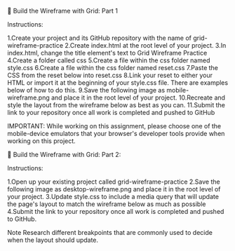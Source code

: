 🔭 Build the Wireframe with Grid: Part 1

Instructions:

1.Create your project and its GitHub repository with the name of grid-wireframe-practice
2.Create index.html at the root level of your project.
3.In index.html, change the title element's text to Grid Wireframe Practice
4.Create a folder called css
5.Create a file within the css folder named style.css
6.Create a file within the css folder named reset.css
7.Paste the CSS from the reset below into reset.css
8.Link your reset to either your HTML or import it at the beginning of your style.css file. There are examples below of how to do this.
9.Save the following image as mobile-wireframe.png and place it in the root level of your project.
10.Recreate and style the layout from the wireframe below as best as you can.
11.Submit the link to your repository once all work is completed and pushed to GitHub

IMPORTANT:
While working on this assignment, please choose one of the mobile-device emulators that your browser's developer tools provide when working on this project.

🔭 Build the Wireframe with Grid: Part 2:

Instructions:

1.Open up your existing project called grid-wireframe-practice
2.Save the following image as desktop-wireframe.png and place it in the root level of your project.
3.Update style.css to include a media query that will update the page's layout to match the wireframe below as much as possible
4.Submit the link to your repository once all work is completed and pushed to GitHub.

Note
Research different breakpoints that are commonly used to decide when the layout should update.